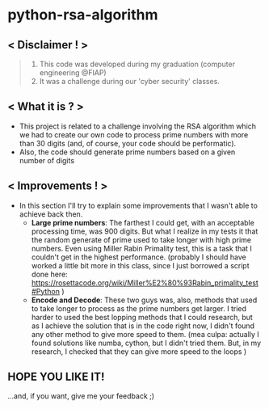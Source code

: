 # python-rsa-algorithm
## < Disclaimer ! >
> 1. This code was developed during my graduation (computer engineering @FIAP)
> 2. It was a challenge during our 'cyber security' classes.

## < What it is ? >
* This project is related to a challenge involving the RSA algorithm which we had to create our own code to process prime numbers with more than 30 digits (and, of course, your code should be performatic).
* Also, the code should generate prime numbers based on a given number of digits

## < Improvements ! >
* In this section I'll try to explain some improvements that I wasn't able to achieve back then.
    * **Large prime numbers**: The farthest I could get, with an acceptable processing time, was 900 digits. But what I realize in my tests it that the random generate of prime used to take longer with high prime numbers. Even using Miller Rabin Primality test, this is a task that I couldn't get in the highest performance. (probably I should have worked a little bit more in this class, since I just borrowed a script done here: https://rosettacode.org/wiki/Miller%E2%80%93Rabin_primality_test#Python )
    * **Encode and Decode**: These two guys was, also, methods that used to take longer to process as the prime numbers get larger. I tried harder to used the best lopping methods that I could research, but as I achieve the solution that is in the code right now, I didn't found any other method to give more speed to them. (mea culpa: actually I found solutions like numba, cython, but I didn't tried them. But, in my research, I checked that they can give more speed to the loops )  

## HOPE YOU LIKE IT!
...and, if you want, give me your feedback ;)
